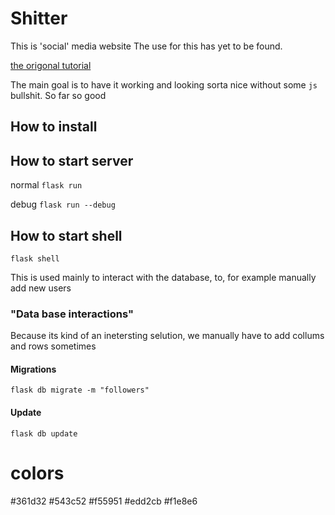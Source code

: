 # Shitter
This is 'social' media website
The use for this has yet to be found.

[the origonal tutorial](https://blog.miguelgrinberg.com/post/the-flask-mega-tutorial-part-i-hello-world)

The main goal is to have it working and looking sorta nice without some `js` bullshit. So far so good

## How to install


## How to start server
normal
`flask run`

debug
`flask run --debug`

## How to start shell
`flask shell`

This is used mainly to interact with the database, to, for example manually add new users

### "Data base interactions"
Because its kind of an inetersting selution, we manually have to add collums and rows sometimes
#### Migrations
`flask db migrate -m "followers"`
#### Update
`flask db update`

# colors
#361d32
#543c52
#f55951
#edd2cb
#f1e8e6